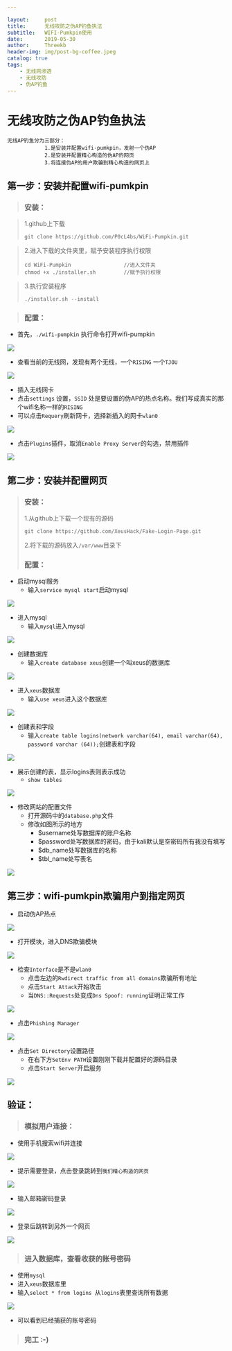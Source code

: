 ```yaml
---

layout:     post
title:      无线攻防之伪AP钓鱼执法
subtitle:   WIFI-Pumkpin使用
date:       2019-05-30
author:     Threekb
header-img: img/post-bg-coffee.jpeg
catalog: true
tags:
    - 无线网渗透
    - 无线攻防
    - 伪AP钓鱼
---
```


# 无线攻防之伪AP钓鱼执法

```
无线AP钓鱼分为三部分：
		    1.是安装并配置wifi-pumkpin，发射一个伪AP
		    2.是安装并配置精心构造的伪AP的网页
		    3.将连接伪AP的用户欺骗到精心构造的网页上
```

## 第一步：安装并配置wifi-pumkpin

> ### 安装：

> 1.github上下载
>
> ```
> git clone https://github.com/P0cL4bs/WiFi-Pumpkin.git
> ```

> 2.进入下载的文件夹里，赋予安装程序执行权限
>
> ```
> cd WiFi-Pumpkin                 //进入文件夹
> chmod +x ./installer.sh         //赋予执行权限
> ```

> 3.执行安装程序
>
> ```
> ./installer.sh --install
> ```

> ### 配置：

* 首先，`./wifi-pumpkin` 执行命令打开wifi-pumpkin

![](https://threekb-1259310634.cos.ap-beijing.myqcloud.com/blog/20190530135153.png)

* 查看当前的无线网，发现有两个无线，一个`RISING` 一个`TJOU` 

![](https://threekb-1259310634.cos.ap-beijing.myqcloud.com/blog/20190530135828.png)

* 插入无线网卡
* 点击`settings` 设置，`SSID` 处是要设置的伪AP的热点名称。我们写成真实的那个wifi名称一样的`RISING`
* 可以点击`Requery`刷新网卡，选择新插入的网卡`wlan0`

![](https://threekb-1259310634.cos.ap-beijing.myqcloud.com/blog/20190530145453.png)

* 点击`Plugins`插件，取消`Enable Proxy Server`的勾选，禁用插件

![](https://threekb-1259310634.cos.ap-beijing.myqcloud.com/blog/20190530140201.png)

## 第二步：安装并配置网页

> ### 安装：
>
> 1.从github上下载一个现有的源码
>
> ```
> git clone https://github.com/XeusHack/Fake-Login-Page.git
> ```
>
> 2.将下载的源码放入`/var/www`目录下
>
> ### 配置：

* 启动mysql服务
  * 输入`service mysql start`启动mysql

![](https://threekb-1259310634.cos.ap-beijing.myqcloud.com/blog/20190530141634.png)

* 进入mysql
  * 输入`mysql`进入mysql

![](https://threekb-1259310634.cos.ap-beijing.myqcloud.com/blog/20190530141934.png)

* 创建数据库
  * 输入`create database xeus`创建一个叫xeus的数据库

![](https://threekb-1259310634.cos.ap-beijing.myqcloud.com/blog/20190530142046.png)

* 进入`xeus`数据库
  * 输入`use xeus`进入这个数据库

![](https://threekb-1259310634.cos.ap-beijing.myqcloud.com/blog/20190530142146.png)

* 创建表和字段
  * 输入`create table logins(network varchar(64), email varchar(64), password varchar (64));`创建表和字段

![](https://threekb-1259310634.cos.ap-beijing.myqcloud.com/blog/20190530142256.png)

* 展示创建的表，显示logins表则表示成功
  * `show tables`

![](https://threekb-1259310634.cos.ap-beijing.myqcloud.com/blog/20190530142341.png)

* 修改网站的配置文件
  * 打开源码中的`database.php`文件
  * 修改如图所示的地方
    * $username处写数据库的账户名称
    * $password处写数据库的密码，由于kali默认是空密码所有我没有填写
    * $db_name处写数据库的名称
    * $tbl_name处写表名

![](https://threekb-1259310634.cos.ap-beijing.myqcloud.com/blog/20190530142638.png)

## 第三步：wifi-pumkpin欺骗用户到指定网页

* 启动伪AP热点

![](https://threekb-1259310634.cos.ap-beijing.myqcloud.com/blog/20190530142853.png)

* 打开模块，进入DNS欺骗模块

![](https://threekb-1259310634.cos.ap-beijing.myqcloud.com/blog/20190530142925.png)

* 检查`Interface`是不是`wlan0`
  * 点击左边的`Rwdirect traffic from all domains`欺骗所有地址
  * 点击`Start Attack`开始攻击
  * 当`DNS::Requests`处变成`Dns Spoof: running`证明正常工作

![](https://threekb-1259310634.cos.ap-beijing.myqcloud.com/blog/20190530143012.png)

* 点击`Phishing Manager`

![](https://threekb-1259310634.cos.ap-beijing.myqcloud.com/blog/20190530143441.png)

* 点击`Set Directory`设置路径
  * 在右下方`SetEnv PATH`设置刚刚下载并配置好的源码目录
  * 点击`Start Server`开启服务

![](https://threekb-1259310634.cos.ap-beijing.myqcloud.com/blog/20190530143641.png)

## 验证：

> ### 模拟用户连接：

* 使用手机搜索wifi并连接

![](https://threekb-1259310634.cos.ap-beijing.myqcloud.com/blog/20190530143722.png)

* 提示需要登录，点击登录跳转到`我们精心构造的网页`

![](https://threekb-1259310634.cos.ap-beijing.myqcloud.com/blog/20190530143822.png)

* 输入邮箱密码登录

![](https://threekb-1259310634.cos.ap-beijing.myqcloud.com/blog/20190530143904.png)

* 登录后跳转到另外一个网页

![](https://threekb-1259310634.cos.ap-beijing.myqcloud.com/blog/20190530143913.png)

> ### 进入数据库，查看收获的账号密码

* 使用`mysql`
* 进入`xeus`数据库里
* 输入`select * from logins `从`logins`表里查询所有数据

![](https://threekb-1259310634.cos.ap-beijing.myqcloud.com/blog/20190530144219.png)

* 可以看到已经捕获的账号密码

> ### 完工 :-)
